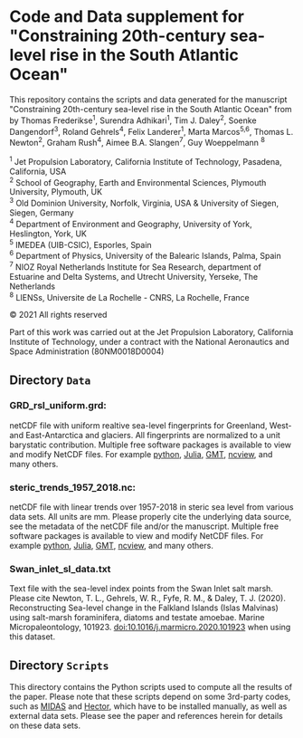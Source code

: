 # Code and Data supplement for "Constraining 20th-century sea-level rise in the South Atlantic Ocean" 

This repository contains the scripts and data generated for the manuscript "Constraining 20th-century sea-level rise in the South Atlantic Ocean" from by Thomas Frederikse<sup>1</sup>, Surendra Adhikari<sup>1</sup>, Tim J. Daley<sup>2</sup>, Soenke Dangendorf<sup>3</sup>, Roland Gehrels<sup>4</sup>, Felix Landerer<sup>1</sup>, Marta Marcos<sup>5,6</sup>, Thomas L. Newton<sup>2</sup>, Graham Rush<sup>4</sup>, Aimee B.A. Slangen<sup>7</sup>, Guy Woeppelmann <sup>8</sup>

<sup>1</sup> Jet Propulsion Laboratory, California Institute of Technology, Pasadena, California, USA  
<sup>2</sup> School of Geography, Earth and Environmental Sciences, Plymouth University, Plymouth,  UK  
<sup>3</sup> Old Dominion University, Norfolk, Virginia, USA & University of Siegen, Siegen, Germany  
<sup>4</sup> Department of Environment and Geography, University of York, Heslington, York, UK  
<sup>5</sup> IMEDEA (UIB-CSIC), Esporles, Spain  
<sup>6</sup> Department of Physics, University of the Balearic Islands, Palma, Spain  
<sup>7</sup> NIOZ Royal Netherlands Institute for Sea Research, department of Estuarine and Delta Systems, and Utrecht University, Yerseke, The Netherlands  
<sup>8</sup> LIENSs, Universite de La Rochelle - CNRS, La Rochelle, France  

© 2021 All rights reserved

Part of this work was carried out at the Jet Propulsion Laboratory, California Institute of Technology, under a contract with the National Aeronautics and Space Administration (80NM0018D0004)

## Directory `Data`

### GRD_rsl_uniform.grd:
netCDF file with uniform realtive sea-level fingerprints for Greenland, West- and East-Antarctica and glaciers. All fingerprints are normalized to a unit barystatic contribution. Multiple free software packages is available to view and modify NetCDF files. For example [python](https://unidata.github.io/netcdf4-python/), [Julia](https://github.com/Alexander-Barth/NCDatasets.jl), [GMT](https://www.generic-mapping-tools.org/), [ncview](http://meteora.ucsd.edu/~pierce/ncview_home_page.html), and many others. 

### steric_trends_1957_2018.nc:
netCDF file with linear trends over 1957-2018 in steric sea level from various data sets. All units are mm. Please properly cite the underlying data source, see the metadata of the netCDF file and/or the manuscript.  Multiple free software packages is available to view and modify NetCDF files. For example [python](https://unidata.github.io/netcdf4-python/), [Julia](https://github.com/Alexander-Barth/NCDatasets.jl), [GMT](https://www.generic-mapping-tools.org/), [ncview](http://meteora.ucsd.edu/~pierce/ncview_home_page.html), and many others. 

### Swan_inlet_sl_data.txt
Text file with the sea-level index points from the Swan Inlet salt marsh. Please cite Newton, T. L., Gehrels, W. R., Fyfe, R. M., & Daley, T. J. (2020). Reconstructing Sea-level change in the Falkland Islands (Islas Malvinas) using salt-marsh foraminifera, diatoms and testate amoebae. Marine Micropaleontology, 101923. [doi:10.1016/j.marmicro.2020.101923](https://doi.org/10.1016/j.marmicro.2020.101923) when using this dataset.

## Directory `Scripts`
This directory contains the Python scripts used to compute all the results of the paper. Please note that these scripts depend on some 3rd-party codes, such as [MIDAS](http://geodesy.unr.edu/) and [Hector](http://segal.ubi.pt/hector/), which have to be installed manually, as well as external data sets. Please see the paper and references herein for details on these data sets. 
